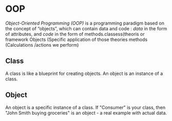 # OOP 
*Object-Oriented Programming (OOP)* is a programming paradigm based on the concept of “objects”, which can contain data and code : *data* in the form of attributes, and *code* in the form of methods.classess(theoris or framework Objects (Specific application of those theories methods (Calculations /actions we perform)
## Class
A class is like a blueprint for creating objects. An object is an instance of a class.
## Object
An object is a specific instance of a class. If "Consumer" is your class, then "John Smith buying groceries" is an object - a real example with actual data.
